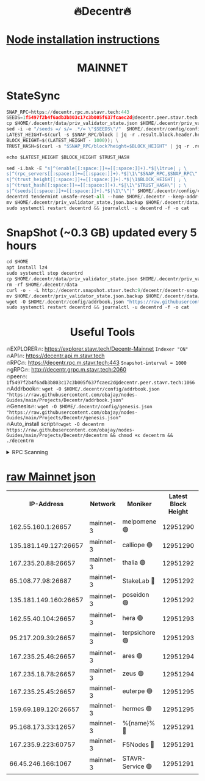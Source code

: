 <h1 align="center"> 🔥Decentr🔥</h1>

[Node installation instructions](https://github.com/obajay/nodes-Guides/tree/main/Projects/Decentr)
=
<h1 align="center"> MAINNET</h1>

# StateSync
```python
SNAP_RPC=https://decentr.rpc.m.stavr.tech:443
SEEDS=1f5497f2b4f6adb3b803c17c3b005f637fcaec2d@decentr.peer.stavr.tech:1066
cp $HOME/.decentr/data/priv_validator_state.json $HOME/.decentr/priv_validator_state.json.backup
sed -i -e "/seeds =/ s/= .*/= \"$SEEDS\"/"  $HOME/.decentr/config/config.toml
LATEST_HEIGHT=$(curl -s $SNAP_RPC/block | jq -r .result.block.header.height); \
BLOCK_HEIGHT=$((LATEST_HEIGHT - 1000)); \
TRUST_HASH=$(curl -s "$SNAP_RPC/block?height=$BLOCK_HEIGHT" | jq -r .result.block_id.hash)

echo $LATEST_HEIGHT $BLOCK_HEIGHT $TRUST_HASH

sed -i.bak -E "s|^(enable[[:space:]]+=[[:space:]]+).*$|\1true| ; \
s|^(rpc_servers[[:space:]]+=[[:space:]]+).*$|\1\"$SNAP_RPC,$SNAP_RPC\"| ; \
s|^(trust_height[[:space:]]+=[[:space:]]+).*$|\1$BLOCK_HEIGHT| ; \
s|^(trust_hash[[:space:]]+=[[:space:]]+).*$|\1\"$TRUST_HASH\"| ; \
s|^(seeds[[:space:]]+=[[:space:]]+).*$|\1\"\"|" $HOME/.decentr/config/config.toml
decentrd tendermint unsafe-reset-all --home $HOME/.decentr --keep-addr-book
mv $HOME/.decentr/priv_validator_state.json.backup $HOME/.decentr/data/priv_validator_state.json
sudo systemctl restart decentrd && journalctl -u decentrd -f -o cat
```
# SnapShot (~0.3 GB) updated every 5 hours
```python
cd $HOME
apt install lz4
sudo systemctl stop decentrd
cp $HOME/.decentr/data/priv_validator_state.json $HOME/.decentr/priv_validator_state.json.backup
rm -rf $HOME/.decentr/data
curl -o - -L http://decentr.snapshot.stavr.tech:9/decentr/decentr-snap.tar.lz4 | lz4 -c -d - | tar -x -C $HOME/.decentr --strip-components 2
mv $HOME/.decentr/priv_validator_state.json.backup $HOME/.decentr/data/priv_validator_state.json
wget -O $HOME/.decentr/config/addrbook.json "https://raw.githubusercontent.com/obajay/nodes-Guides/main/Projects/Decentr/addrbook.json"
sudo systemctl restart decentrd && journalctl -u decentrd -f -o cat
```

 <h1 align="center"> Useful Tools</h1>

🔥EXPLORER🔥:     https://explorer.stavr.tech/Decentr-Mainnet        `Indexer "ON"` \
🔥API🔥:          https://decentr.api.m.stavr.tech \
🔥RPC🔥:          https://decentr.rpc.m.stavr.tech:443              `Snapshot-interval = 1000` \
🔥gRPC🔥:         http://decentr.grpc.m.stavr.tech:2060 \
🔥peer🔥:         `1f5497f2b4f6adb3b803c17c3b005f637fcaec2d@decentr.peer.stavr.tech:1066` \
🔥Addrbook🔥:  `wget -O $HOME/.decentr/config/addrbook.json "https://raw.githubusercontent.com/obajay/nodes-Guides/main/Projects/Decentr/addrbook.json"` \
🔥Genesis🔥:  `wget -O $HOME/.decentr/config/genesis.json "https://raw.githubusercontent.com/obajay/nodes-Guides/main/Projects/Decentr/genesis.json"` \
🔥Auto_install script🔥:`wget -O decentrm https://raw.githubusercontent.com/obajay/nodes-Guides/main/Projects/Decentr/decentrm && chmod +x decentrm && ./decentrm`

<details>
<summary>RPC Scanning</summary>

<h2 align="center"> We scan nodes in real time every 4 hours. And we provide the final result of RPC endpoints.
We cannot influence the operation of these nodes in any way. </h2>


```python
If Voting Power is higher than 0 --> then the Node is a validator of the network and may be subject to attack and be a potential threat to the chain.
```
```python
We marked such validators with a red symbol
```

</details>

[raw Mainnet json](https://rpc-check.decentrm.stavr.tech/decentrm/rpc-decentrm-result.json)
=



<table><tr><th>IP-Address</th><th>Network</th><th>Moniker</th><th>Latest Block Height</th><th>Earliest Block Height</th><th>Catching Up</th><th>Tx Index</th><th>Voting Power</th><th>Scan Time</th></tr><tr><td>162.55.160.1:26657</td><td>mainnet-3</td><td>melpomene 🟢</td><td>12951290</td><td>1688950</td><td>False</td><td>on</td><td>0</td><td>2024-02-18T22:05:04.974668221UTC</td></tr><tr><td>135.181.149.127:26657</td><td>mainnet-3</td><td>calliope 🟢</td><td>12951290</td><td>1688950</td><td>False</td><td>on</td><td>0</td><td>2024-02-18T22:05:07.473964056UTC</td></tr><tr><td>167.235.20.88:26657</td><td>mainnet-3</td><td>thalia 🟢</td><td>12951292</td><td>1688950</td><td>False</td><td>on</td><td>0</td><td>2024-02-18T22:05:13.406352171UTC</td></tr><tr><td>65.108.77.98:26687</td><td>mainnet-3</td><td>StakeLab 🔴</td><td>12951292</td><td>1688950</td><td>False</td><td>on</td><td>5443515</td><td>2024-02-18T22:05:13.826865930UTC</td></tr><tr><td>135.181.149.160:26657</td><td>mainnet-3</td><td>poseidon 🟢</td><td>12951292</td><td>1688950</td><td>False</td><td>on</td><td>0</td><td>2024-02-18T22:05:18.626965517UTC</td></tr><tr><td>162.55.40.104:26657</td><td>mainnet-3</td><td>hera 🟢</td><td>12951293</td><td>1688950</td><td>False</td><td>on</td><td>0</td><td>2024-02-18T22:05:18.874563245UTC</td></tr><tr><td>95.217.209.39:26657</td><td>mainnet-3</td><td>terpsichore 🟢</td><td>12951293</td><td>1688950</td><td>False</td><td>on</td><td>0</td><td>2024-02-18T22:05:23.324792851UTC</td></tr><tr><td>167.235.25.46:26657</td><td>mainnet-3</td><td>ares 🟢</td><td>12951294</td><td>1688950</td><td>False</td><td>on</td><td>0</td><td>2024-02-18T22:05:27.753744910UTC</td></tr><tr><td>167.235.18.78:26657</td><td>mainnet-3</td><td>zeus 🟢</td><td>12951294</td><td>1688950</td><td>False</td><td>on</td><td>0</td><td>2024-02-18T22:05:30.041626939UTC</td></tr><tr><td>167.235.25.45:26657</td><td>mainnet-3</td><td>euterpe 🟢</td><td>12951295</td><td>1688950</td><td>False</td><td>on</td><td>0</td><td>2024-02-18T22:05:32.327394475UTC</td></tr><tr><td>159.69.189.120:26657</td><td>mainnet-3</td><td>hermes 🟢</td><td>12951295</td><td>1688950</td><td>False</td><td>on</td><td>0</td><td>2024-02-18T22:05:32.618609622UTC</td></tr><tr><td>95.168.173.33:12657</td><td>mainnet-3</td><td>%{name}% 🔴</td><td>12951291</td><td>8964001</td><td>False</td><td>on</td><td>4264065</td><td>2024-02-18T22:05:08.757855755UTC</td></tr><tr><td>167.235.9.223:60757</td><td>mainnet-3</td><td>F5Nodes 🔴</td><td>12951291</td><td>12380001</td><td>False</td><td>off</td><td>562</td><td>2024-02-18T22:05:08.989166669UTC</td></tr><tr><td>66.45.246.166:1067</td><td>mainnet-3</td><td>STAVR-Service 🟢</td><td>12951291</td><td>12951001</td><td>False</td><td>on</td><td>0</td><td>2024-02-18T22:05:08.085083390UTC</td></tr></table>
